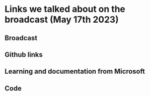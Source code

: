 # Links we talked about on the broadcast (May 17th 2023)

## Broadcast

## Github links

## Learning and documentation from Microsoft

## Code
